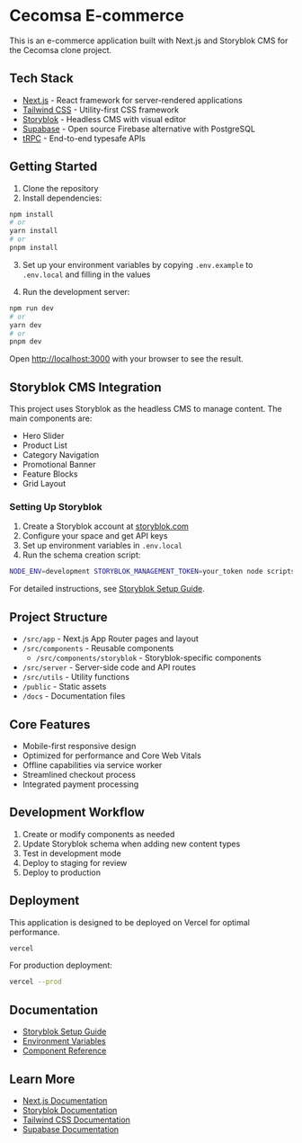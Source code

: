 # Cecomsa E-commerce

This is an e-commerce application built with Next.js and Storyblok CMS for the Cecomsa clone project.

## Tech Stack

- [Next.js](https://nextjs.org) - React framework for server-rendered applications
- [Tailwind CSS](https://tailwindcss.com) - Utility-first CSS framework
- [Storyblok](https://storyblok.com) - Headless CMS with visual editor
- [Supabase](https://supabase.io) - Open source Firebase alternative with PostgreSQL
- [tRPC](https://trpc.io) - End-to-end typesafe APIs

## Getting Started

1. Clone the repository
2. Install dependencies:

```bash
npm install
# or
yarn install
# or
pnpm install
```

3. Set up your environment variables by copying `.env.example` to `.env.local` and filling in the values

4. Run the development server:

```bash
npm run dev
# or
yarn dev
# or
pnpm dev
```

Open [http://localhost:3000](http://localhost:3000) with your browser to see the result.

## Storyblok CMS Integration

This project uses Storyblok as the headless CMS to manage content. The main components are:

- Hero Slider
- Product List
- Category Navigation
- Promotional Banner
- Feature Blocks
- Grid Layout

### Setting Up Storyblok

1. Create a Storyblok account at [storyblok.com](https://www.storyblok.com)
2. Configure your space and get API keys
3. Set up environment variables in `.env.local`
4. Run the schema creation script:

```bash
NODE_ENV=development STORYBLOK_MANAGEMENT_TOKEN=your_token node scripts/storyblok-schema.cjs
```

For detailed instructions, see [Storyblok Setup Guide](./docs/storyblok-setup.md).

## Project Structure

- `/src/app` - Next.js App Router pages and layout
- `/src/components` - Reusable components
  - `/src/components/storyblok` - Storyblok-specific components
- `/src/server` - Server-side code and API routes
- `/src/utils` - Utility functions
- `/public` - Static assets
- `/docs` - Documentation files

## Core Features

- Mobile-first responsive design
- Optimized for performance and Core Web Vitals
- Offline capabilities via service worker
- Streamlined checkout process
- Integrated payment processing

## Development Workflow

1. Create or modify components as needed
2. Update Storyblok schema when adding new content types
3. Test in development mode
4. Deploy to staging for review
5. Deploy to production

## Deployment

This application is designed to be deployed on Vercel for optimal performance.

```bash
vercel
```

For production deployment:

```bash
vercel --prod
```

## Documentation

- [Storyblok Setup Guide](./docs/storyblok-setup.md)
- [Environment Variables](./docs/environment-variables.md)
- [Component Reference](./docs/components.md)

## Learn More

- [Next.js Documentation](https://nextjs.org/docs)
- [Storyblok Documentation](https://www.storyblok.com/docs)
- [Tailwind CSS Documentation](https://tailwindcss.com/docs)
- [Supabase Documentation](https://supabase.io/docs)
